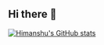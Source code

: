 ## Hi there 👋

[![Himanshu's GitHub stats](https://github-readme-stats.vercel.app/api?username=himanshu221)](https://github.com/himanshu221/github-readme-stats)
<!--
**himanshu221/himanshu221** is a ✨ _special_ ✨ repository because its `README.md` (this file) appears on your GitHub profile.

Here are some ideas to get you started:

- 🔭 I’m currently working on ...
- 🌱 I’m currently learning ...
- 👯 I’m looking to collaborate on ...
- 🤔 I’m looking for help with ...
- 💬 Ask me about ...
- 📫 How to reach me: ...
- 😄 Pronouns: ...
- ⚡ Fun fact: ...
-->
